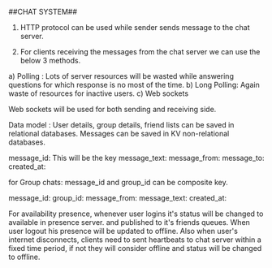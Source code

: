 ##CHAT SYSTEM##

1. HTTP protocol can be used while sender sends message to the chat server.

2. For clients receiving the messages from the chat server we can use the below 3 methods.

a) Polling : Lots of server resources will be wasted while answering questions for which response is 
no most of the time.
b) Long Polling: Again waste of resources for inactive users.
c) Web sockets

Web sockets will be used for both sending and receiving side.

Data model : User details, group details, friend lists can be saved in relational databases.
Messages can be saved in KV non-relational databases.

message_id: This will be the key
message_text:
message_from:
message_to:
created_at:

for Group chats: message_id and group_id can be composite key.

message_id:
group_id:
message_from:
message_text:
created_at:

For availability presence, whenever user logins it's status will be changed to available in presence server.
and published to it's friends queues.
When user logout his presence will be updated to offline.
Also when user's internet disconnects, clients need to sent heartbeats to chat server within a fixed
time period, if not they will consider offline and status will be changed to offline.


